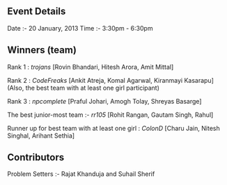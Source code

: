 Event Details
-------------
Date :- 20 January, 2013
Time :- 3:30pm - 6:30pm


Winners (team)
-------

Rank 1 : _trojans_ [Rovin Bhandari, Hitesh Arora, Amit Mittal]

Rank 2 : _CodeFreaks_ [Ankit Atreja, Komal Agarwal, Kiranmayi Kasarapu]  (Also, the best team with at least one girl participant)  

Rank 3 : _npcomplete_ [Praful Johari, Amogh Tolay, Shreyas Basarge]

The best junior-most team :- _rr105_ [Rohit Rangan, Gautam Singh, Rahul]


Runner up for best team with at least one girl : _ColonD_ [Charu Jain, Nitesh Singhal, Arihant Sethia]



Contributors
------------

Problem Setters :- Rajat Khanduja and Suhail Sherif
